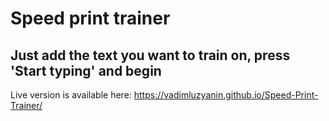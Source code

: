 Speed print trainer
===================
Just add the text you want to train on, press 'Start typing' and begin
-------------------
Live version is available here: https://vadimluzyanin.github.io/Speed-Print-Trainer/
